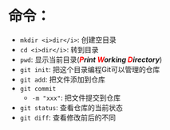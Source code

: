 # 命令：  
- <kbd>`mkdir <i>dir</i>`</kbd>: 创建空目录  
- <kbd>`cd <i>dir</i>`</kbd>: 转到目录  
- <kbd>`pwd`</kbd>: 显示当前目录(***<font color=red>P</font>rint <font color=red>W</font>orking <font color=red>D</font>irectory***)  
- <kbd>`git init`</kbd>: 把这个目录编程Git可以管理的仓库
- <kbd>`git add`</kbd>: 把文件添加到仓库
- <kbd>`git commit`</kbd>
  - <kbd>`-m "xxx"`</kbd>: 把文件提交到仓库
- <kbd>`git status`</kbd>: 查看仓库的当前状态
- <kbd>`git diff`</kbd>: 查看修改前后的不同